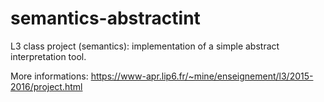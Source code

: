 # semantics-abstractint
L3 class project (semantics): implementation of a simple abstract interpretation tool.

More informations: https://www-apr.lip6.fr/~mine/enseignement/l3/2015-2016/project.html
